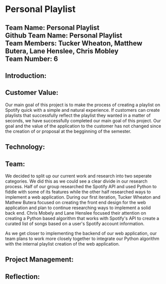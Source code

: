 <h1>Personal Playlist</h1>
<h2>Team Name: Personal Playlist<br>
Github Team Name: Personal Playlist<br>
Team Members: Tucker Wheaton, Matthew Butera, Lane Henslee, Chris Mobley<br>
Team Number: 6<br></h2>

<h2>Introduction: </h2> 

<h2>Customer Value:</h2>
<p>Our main goal of this project is to make the process of creating a playlist on Spotify quick with a simple and natural experience. If customers can create playlists that successfully reflect the playlist they wanted in a matter of seconds, we have successfully completed our main goal of this project. Our goal and the value of the application to the customer has not changed since the creation of or proposal at the begginning of the semester.</p>

<h2>Technology:</h2>

<h2>Team:</h2>
<p> We decided to split up our current work and research into two seperate categories. We did this as we could see a clear divide in our research process. Half of our group researched the Spotify API and used Python to fiddle with some of its features while the other half researched ways to implement a web application. During our first iteration, Tucker Wheaton and Mathew Butera focused on creating the front end design for the web application and plan to continue researching ways to implement a solid back end. Chris Mobely and Lane Henslee focused their attention on creating a Python based algorithm that works with Spotify's API to create a curated list of songs based on a user's Spotify account information.

As we get closer to implementing the backend of our web application, our team plans to work more closely together to integrate our Python algorithm with the internal playlist creation of the web application.
</p> 

<h2>Project Management:</h2>

<h2>Reflection:</h2>
